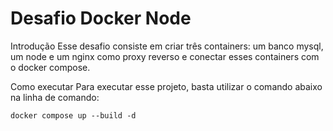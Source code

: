 # Desafio Docker Node
Introdução
Esse desafio consiste em criar três containers: um banco mysql, um node e um nginx como proxy reverso e conectar esses containers com o docker compose.

Como executar
Para executar esse projeto, basta utilizar o comando abaixo na linha de comando:

```command
docker compose up --build -d
```